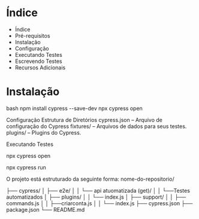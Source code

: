 # Índice

- Índice
- Pré-requisitos
- Instalação
- Configuração
- Executando Testes
- Escrevendo Testes
- Recursos Adicionais

# Instalação

bash
npm install cypress --save-dev
npx cypress open

Configuração
Estrutura de Diretórios
cypress.json – Arquivo de configuração do Cypress
fixtures/ – Arquivos de dados para seus testes.
plugins/ – Plugins do Cypress.

Executando Testes

npx cypress open

npx cypress run



O projeto está estruturado da seguinte forma:
nome-do-repositorio/

├── cypress/
│   ├── e2e/
│   │   └── api atuomatizada (get)/
│   │   └──Testes automatizados
│   ├── plugins/
│   │   └── index.js
│   ├── support/
│   │   ├── commands.js
│   │   ├──criarconta.js
│   │   └── index.js
├── cypress.json
├── package.json
└── README.md











